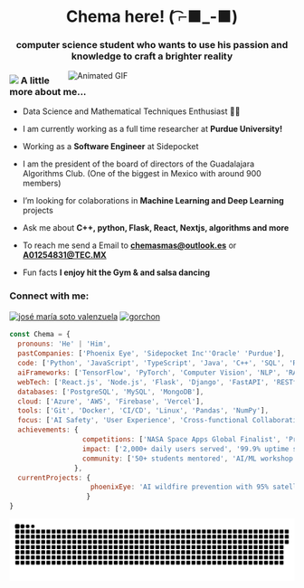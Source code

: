 <h1 align="center"> Chema here! ( ͡⌐■_-■)</h1>



<h3 align="center">computer science student who wants to use his passion and knowledge to craft a brighter reality</h3>

<img align="right" alt="Animated GIF" width="400" src="https://media.tenor.com/itjFesV8_RUAAAAi/soulja-boy-pepe.gif">


### <img src="https://i.pinimg.com/originals/27/b2/16/27b216fa373d75906c2b8b51661d8b13.gif" width="50"> A little more about me...

-  Data Science and Mathematical Techniques Enthusiast 🤖💡
  
-  I am currently working as a full time researcher at **Purdue University!** 
  
-  Working as a **Software Engineer** at Sidepocket

-  I am the president of the board of directors of the Guadalajara Algorithms Club. (One of the biggest in Mexico with around 900 members)

-  I’m looking for colaborations in **Machine Learning and Deep Learning** projects

-  Ask me about **C++, python, Flask, React, Nextjs, algorithms and more**

-  To reach me send a Email to **chemasmas@outlook.es** or **A01254831@TEC.MX**
  
-  Fun facts **I enjoy hit the Gym & and salsa dancing**

<h3 align="left">Connect with me:</h3>
<p align="left">
<a href="https://www.linkedin.com/in/jos%C3%A9-mar%C3%ADa-soto-valenzuela-070a2626b/" target="blank"><img align="center" src="https://raw.githubusercontent.com/rahuldkjain/github-profile-readme-generator/master/src/images/icons/Social/linked-in-alt.svg" alt="josé maría soto valenzuela" height="30" width="40" /></a>
<a href="https://www.leetcode.com/gorchon" target="blank"><img align="center" src="https://raw.githubusercontent.com/rahuldkjain/github-profile-readme-generator/master/src/images/icons/Social/leet-code.svg" alt="gorchon" height="30" width="40" /></a>
</p>

```javascript
const Chema = {
  pronouns: 'He' | 'Him',
  pastCompanies: ['Phoenix Eye', 'Sidepocket Inc''Oracle' 'Purdue'],
  code: ['Python', 'JavaScript', 'TypeScript', 'Java', 'C++', 'SQL', 'Rust'],
  aiFrameworks: ['TensorFlow', 'PyTorch', 'Computer Vision', 'NLP', 'RAG Models'],
  webTech: ['React.js', 'Node.js', 'Flask', 'Django', 'FastAPI', 'RESTful APIs'],
  databases: ['PostgreSQL', 'MySQL', 'MongoDB'],
  cloud: ['Azure', 'AWS', 'Firebase', 'Vercel'],
  tools: ['Git', 'Docker', 'CI/CD', 'Linux', 'Pandas', 'NumPy'],
  focus: ['AI Safety', 'User Experience', 'Cross-functional Collaboration', 'Product Development'],
  achievements: {
                  competitions: ['NASA Space Apps Global Finalist', 'Prototypes for Humanity 2024 Finalist'],
                  impact: ['2,000+ daily users served', '99.9% uptime systems', 'SOC 2 compliance'],
                  community: ['50+ students mentored', 'AI/ML workshop leader', 'Algorithms Club Board']
                },
  currentProjects: {
                    phoenixEye: 'AI wildfire prevention with 95% satellite image accuracy'
                   }
}

```



<a href=#><img src="contributionSnake.svg"></a>
